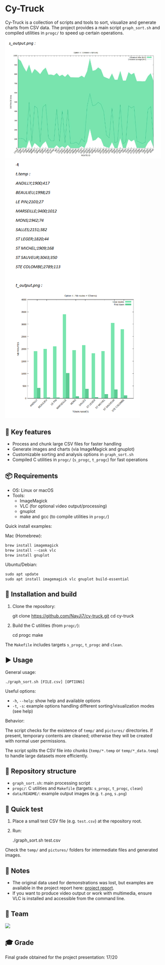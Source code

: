
# Cy-Truck

Cy-Truck is a collection of scripts and tools to sort, visualize and generate charts from CSV data. The project provides a main script `graph_sort.sh` and compiled utilities in `progc/` to speed up certain operations.

![Output example](./data/README/s.png)
![Output example](./data/README/t.png)

## 🚀 Key features

- Process and chunk large CSV files for faster handling
- Generate images and charts (via ImageMagick and gnuplot)
- Customizable sorting and analysis options in `graph_sort.sh`
- Compiled C utilities in `progc/` (`s_progc`, `t_progc`) for fast operations

## 📦 Requirements

- OS: Linux or macOS
- Tools:
  - ImageMagick
  - VLC (for optional video output/processing)
  - gnuplot
  - make and gcc (to compile utilities in `progc/`)

Quick install examples:

Mac (Homebrew):

    brew install imagemagick
    brew install --cask vlc
    brew install gnuplot

Ubuntu/Debian:

    sudo apt update
    sudo apt install imagemagick vlc gnuplot build-essential

## 🔧 Installation and build

1. Clone the repository:

    git clone https://github.com/NayJi7/cy-truck.git
    cd cy-truck

2. Build the C utilities (from `progc/`):

    cd progc
    make

The `Makefile` includes targets `s_progc`, `t_progc` and `clean`.

## ▶️ Usage

General usage:

    ./graph_sort.sh [FILE.csv] [OPTIONS]

Useful options:
- `-h`, `--help`: show help and available options
- `-t`, `-s`: example options handling different sorting/visualization modes (see help)

Behavior:

The script checks for the existence of `temp/` and `pictures/` directories. If present, temporary contents are cleaned; otherwise they will be created with normal user permissions.

The script splits the CSV file into chunks (`temp/*.temp` or `temp/*_data.temp`) to handle large datasets more efficiently.

## 📁 Repository structure

- `graph_sort.sh`: main processing script
- `progc/`: C utilities and `Makefile` (targets: `s_progc`, `t_progc`, `clean`)
- `data/README/`: example output images (e.g. `t.png`, `s.png`)

## 🧪 Quick test

1. Place a small test CSV file (e.g. `test.csv`) at the repository root.
2. Run:

    ./graph_sort.sh test.csv

Check the `temp/` and `pictures/` folders for intermediate files and generated images.

## 📝 Notes

- The original data used for demonstrations was lost, but examples are available in the project report here: [project report](https://github.com/NayJi7/cy-truck/blob/main/Group_review.pdf).
- If you want to produce video output or work with multimedia, ensure VLC is installed and accessible from the command line.

## 👥 Team

<a href="https://github.com/NayJi7/cy-truck/graphs/contributors">
    <img src="https://contrib.rocks/image?repo=NayJi7/cy-truck&refresh=true" />
</a>

## 🎓 Grade

Final grade obtained for the project presentation: 17/20